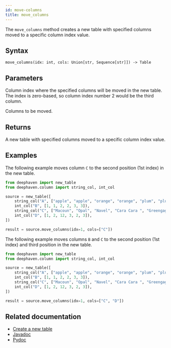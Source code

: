 ```yaml
---
id: move-columns
title: move_columns
---
```


The `move_columns` method creates a new table with specified columns moved to a specific column index value.

## Syntax

```
move_columns(idx: int, cols: Union[str, Sequence[str]]) -> Table
```

## Parameters

<ParamTable>
<Param name="idx" type="int">

Column index where the specified columns will be moved in the new table. The index is zero-based, so column index number 2 would be the third column.

</Param>
<Param name="cols" type="Union[str, Sequence[str]]">

Columns to be moved.

</Param>
</ParamTable>

## Returns

A new table with specified columns moved to a specific column index value.

## Examples

The following example moves column `C` to the second position (1st index) in the new table.

```python order=source,result
from deephaven import new_table
from deephaven.column import string_col, int_col

source = new_table([
    string_col("A", ["apple", "apple", "orange", "orange", "plum", "plum"]),
    int_col("B", [1, 1, 2, 2, 3, 3]),
    string_col("C", ["Macoun", "Opal", "Navel", "Cara Cara ", "Greengage", "Mirabelle"]),
    int_col("D", [1, 2, 12, 3, 2, 3]),
])

result = source.move_columns(idx=1, cols=["C"])
```

The following example moves columns `B` and `C` to the second position (1st index) and third position in the new table.

```python order=source,result
from deephaven import new_table
from deephaven.column import string_col, int_col

source = new_table([
    string_col("A", ["apple", "apple", "orange", "orange", "plum", "plum"]),
    int_col("B", [1, 1, 2, 2, 3, 3]),
    string_col("C", ["Macoun", "Opal", "Navel", "Cara Cara ", "Greengage", "Mirabelle"]),
    int_col("D", [1, 2, 12, 3, 2, 3]),
])

result = source.move_columns(idx=1, cols=["C", "D"])
```

## Related documentation

- [Create a new table](../../../how-to-guides/new-table.md)
- [Javadoc](<https://deephaven.io/core/javadoc/io/deephaven/engine/table/Table.html#moveColumns(int,java.lang.String...)>)
- [Pydoc](https://deephaven.io/core/pydoc/code/deephaven.table.html?highlight=move#deephaven.table.Table.move_columns)
